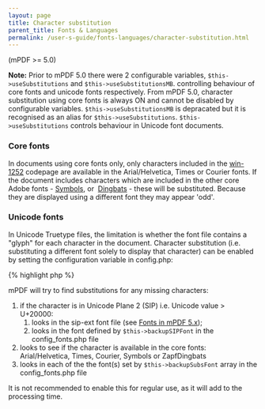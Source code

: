 ```yaml
---
layout: page
title: Character substitution
parent_title: Fonts & Languages
permalink: /user-s-guide/fonts-languages/character-substitution.html
---
```


<div id="bpmbook" class="bpmbook" style="direction:ltr;">
<div class="topic_user_field">
<div id="U0">
<p>(mPDF &gt;= 5.0)</p>
<p class="manual_block"><b>Note:</b> Prior to mPDF 5.0 there were 2 configurable variables, <code>$this-&gt;useSubstitutions</code> and <code>$this-&gt;useSubstitutionsMB</code>. controlling behaviour of core fonts and unicode fonts respectively. From mPDF 5.0, character substitution using core fonts is always ON and cannot be disabled by configurable variables. <code>$this-&gt;useSubstitutionsMB</code> is depracated but it is recognised as an alias for <code>$this-&gt;useSubstitutions</code>. <code>$this-&gt;useSubstitutions</code> controls behaviour in Unicode font documents.</p>
<h3>Core fonts

</h3>
<p>In documents using core fonts only, only characters included in the <a href="/reference/codepages-glyphs/win-1252.html">win-1252</a> codepage are available in the Arial/Helvetica, Times or Courier fonts. If the document includes characters which are included in the other core Adobe fonts - <a href="/reference/codepages-glyphs/symbols-adobe.html">Symbols</a>, or&nbsp; <a href="/reference/codepages-glyphs/zapfdingbats-adobe.html">Dingbats</a> - these will be substituted. Because they are displayed using a different font they may appear 'odd'.</p>
<h3>Unicode fonts

</h3>
<p>In Unicode Truetype files, the limitation is whether the font file contains a "glyph" for each character in the document. Character substitution (i.e. substituting a different font solely to display that character) can be enabled by setting the configuration variable in <span class="filename">config.php</span>:</p>

{% highlight php %}
<?php

$this-&gt;useSubstitutions = true;
{% endhighlight %}

<p>mPDF will try to find substitutions for any missing characters:</p>
<ol>
<li>if the character is in Unicode Plane 2 (SIP) i.e. Unicode value &gt; U+20000: 

<ol>
<li>looks in the sip-ext font file (see <a href="/user-s-guide/fonts-languages/fonts-in-mpdf-5-x.html">Fonts in mPDF 5.x</a>);</li>
<li>looks in the font defined by <code>$this-&gt;backupSIPFont</code> in the <span class="filename">config_fonts.php</span> file</li>
</ol>
</li>
<li>looks to see if the character is available in the core fonts: Arial/Helvetica, Times, Courier, Symbols or ZapfDingbats </li>
<li>looks in each of the the font(s) set by <code>$this-&gt;backupSubsFont</code> array in the <span class="filename">config_fonts.php</span> file</li>
</ol>
<p>It is not recommended to enable this for regular use, as it will add to the processing time.</p>
</div>
</div>


